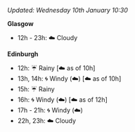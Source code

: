 *Updated: Wednesday 10th January 10:30*

**Glasgow**

* 12h - 23h: :cloud: Cloudy

**Edinburgh**

* 12h: :umbrella: Rainy [:cloud: as of 10h]
* 13h, 14h: :cyclone: Windy (:cloud:) [:cloud: as of 10h]
* 15h: :umbrella: Rainy
* 16h: :cyclone: Windy (:cloud:) [:cloud: as of 12h]
* 17h - 21h: :cyclone: Windy (:cloud:)
* 22h, 23h: :cloud: Cloudy
